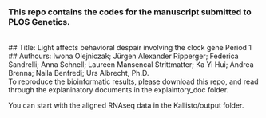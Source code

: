 ### This repo contains the codes for the manuscript submitted to PLOS Genetics.
<br>
## Title: Light affects behavioral despair involving the clock gene Period 1
## Authours: Iwona Olejniczak; Jürgen Alexander Ripperger; Federica Sandrelli; Anna Schnell; Laureen Mansencal Strittmatter; Ka Yi Hui; Andrea Brenna; Naila Benfredj; Urs Albrecht, Ph.D.

<br>
To reproduce the bioinformatic results, please download this repo, and read through the explaninatory documents in the explaintory_doc folder.

You can start with the aligned RNAseq data in the Kallisto/output folder.
